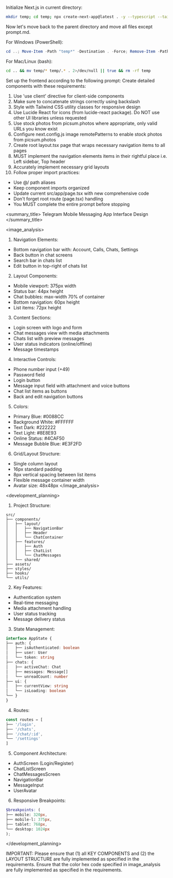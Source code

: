 Initialize Next.js in current directory:
```bash
mkdir temp; cd temp; npx create-next-app@latest . -y --typescript --tailwind --eslint --app --use-npm --src-dir --import-alias "@/*" -no --turbo
```

Now let's move back to the parent directory and move all files except prompt.md.

For Windows (PowerShell):
```powershell
cd ..; Move-Item -Path "temp*" -Destination . -Force; Remove-Item -Path "temp" -Recurse -Force
```

For Mac/Linux (bash):
```bash
cd .. && mv temp/* temp/.* . 2>/dev/null || true && rm -rf temp
```

Set up the frontend according to the following prompt:
<frontend-prompt>
Create detailed components with these requirements:
1. Use 'use client' directive for client-side components
2. Make sure to concatenate strings correctly using backslash
3. Style with Tailwind CSS utility classes for responsive design
4. Use Lucide React for icons (from lucide-react package). Do NOT use other UI libraries unless requested
5. Use stock photos from picsum.photos where appropriate, only valid URLs you know exist
6. Configure next.config.js image remotePatterns to enable stock photos from picsum.photos
7. Create root layout.tsx page that wraps necessary navigation items to all pages
8. MUST implement the navigation elements items in their rightful place i.e. Left sidebar, Top header
9. Accurately implement necessary grid layouts
10. Follow proper import practices:
   - Use @/ path aliases
   - Keep component imports organized
   - Update current src/app/page.tsx with new comprehensive code
   - Don't forget root route (page.tsx) handling
   - You MUST complete the entire prompt before stopping

<summary_title>
Telegram Mobile Messaging App Interface Design
</summary_title>

<image_analysis>

1. Navigation Elements:
- Bottom navigation bar with: Account, Calls, Chats, Settings
- Back button in chat screens
- Search bar in chats list
- Edit button in top-right of chats list


2. Layout Components:
- Mobile viewport: 375px width
- Status bar: 44px height
- Chat bubbles: max-width 70% of container
- Bottom navigation: 60px height
- List items: 72px height


3. Content Sections:
- Login screen with logo and form
- Chat messages view with media attachments
- Chats list with preview messages
- User status indicators (online/offline)
- Message timestamps


4. Interactive Controls:
- Phone number input (+49)
- Password field
- Login button
- Message input field with attachment and voice buttons
- Chat list items as buttons
- Back and edit navigation buttons


5. Colors:
- Primary Blue: #0088CC
- Background White: #FFFFFF
- Text Dark: #222222
- Text Light: #8E8E93
- Online Status: #4CAF50
- Message Bubble Blue: #E3F2FD


6. Grid/Layout Structure:
- Single column layout
- 16px standard padding
- 8px vertical spacing between list items
- Flexible message container width
- Avatar size: 48x48px
</image_analysis>

<development_planning>

1. Project Structure:
```
src/
├── components/
│   ├── layout/
│   │   ├── NavigationBar
│   │   ├── Header
│   │   └── ChatContainer
│   ├── features/
│   │   ├── Auth
│   │   ├── ChatList
│   │   └── ChatMessages
│   └── shared/
├── assets/
├── styles/
├── hooks/
└── utils/
```


2. Key Features:
- Authentication system
- Real-time messaging
- Media attachment handling
- User status tracking
- Message delivery status


3. State Management:
```typescript
interface AppState {
├── auth: {
│   ├── isAuthenticated: boolean
│   ├── user: User
│   └── token: string
├── chats: {
│   ├── activeChat: Chat
│   ├── messages: Message[]
│   └── unreadCount: number
├── ui: {
│   ├── currentView: string
│   └── isLoading: boolean
└── }
}
```


4. Routes:
```typescript
const routes = [
├── '/login',
├── '/chats',
├── '/chat/:id',
└── '/settings'
]
```


5. Component Architecture:
- AuthScreen (Login/Register)
- ChatListScreen
- ChatMessagesScreen
- NavigationBar
- MessageInput
- UserAvatar


6. Responsive Breakpoints:
```scss
$breakpoints: (
├── mobile: 320px,
├── mobile-l: 375px,
├── tablet: 768px,
└── desktop: 1024px
);
```
</development_planning>
</frontend-prompt>

IMPORTANT: Please ensure that (1) all KEY COMPONENTS and (2) the LAYOUT STRUCTURE are fully implemented as specified in the requirements. Ensure that the color hex code specified in image_analysis are fully implemented as specified in the requirements.